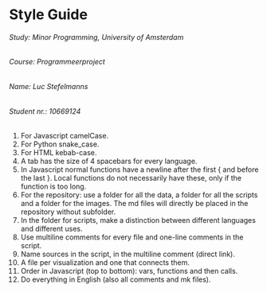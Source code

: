 
# Style Guide


###### Study:       Minor Programming, University of Amsterdam
###### Course:      Programmeerproject
###### Name:        Luc Stefelmanns
###### Student nr.: 10669124


1. For Javascript camelCase.
2. For Python snake_case.
3. For HTML kebab-case.
2. A tab has the size of 4 spacebars for every language.
3. In Javascript normal functions have a newline after the first { and before the last }. Local functions do not necessarily have these, only if the function is too long.
4. For the repository: use a folder for all the data, a folder for all the scripts and a folder for the images. The md files will directly be placed in the repository without subfolder.
5. In the folder for scripts, make a distinction between different languages and different uses.
6. Use multiline comments for every file and one-line comments in the script.
7. Name sources in the script, in the multiline comment (direct link).
8. A file per visualization and one that connects them.
9. Order in Javascript (top to bottom): vars, functions and then calls.
10. Do everything in English (also all comments and mk files).
